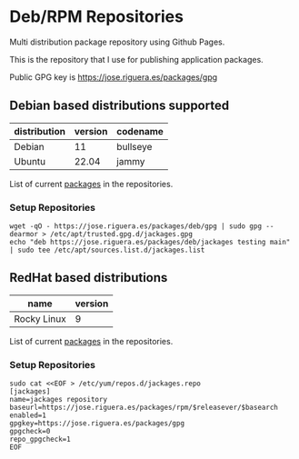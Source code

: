 # Deb/RPM Repositories

Multi distribution package repository using Github Pages.

This is the repository that I use for publishing application packages.

Public GPG key is https://jose.riguera.es/packages/gpg

## Debian based distributions supported

|distribution   |version|codename     |
|---------------|-------|-------------|
|Debian         |11     |bullseye     |
|Ubuntu         |22.04  |jammy        |

List of current [packages](PACKAGES-deb.md) in the repositories.

### Setup Repositories

```
wget -qO - https://jose.riguera.es/packages/deb/gpg | sudo gpg --dearmor > /etc/apt/trusted.gpg.d/jackages.gpg
echo "deb https://jose.riguera.es/packages/deb/jackages testing main" | sudo tee /etc/apt/sources.list.d/jackages.list
```

## RedHat based distributions

|name            |version         |
|----------------|----------------|
|Rocky Linux     |9               |

List of current [packages](PACKAGES-rpm.md) in the repositories.

### Setup Repositories

```
sudo cat <<EOF > /etc/yum/repos.d/jackages.repo
[jackages]
name=jackages repository
baseurl=https://jose.riguera.es/packages/rpm/$releasever/$basearch
enabled=1
gpgkey=https://jose.riguera.es/packages/gpg
gpgcheck=0
repo_gpgcheck=1
EOF
```
